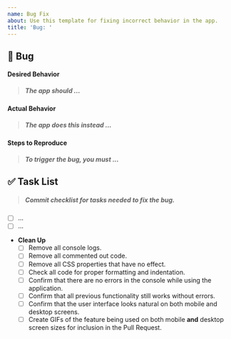 ```yaml
---
name: Bug Fix
about: Use this template for fixing incorrect behavior in the app.
title: 'Bug: '
---
```


## 🐛 Bug

#### Desired Behavior

> ##### The app should ...

<!-- write your description of the desired behavior here -->

#### Actual Behavior

> ##### The app does this instead ...

<!-- write your description of the bad behavior here -->

#### Steps to Reproduce

> ##### To trigger the bug, you must ...

<!-- write steps for triggering the bug here -->

## ✅ Task List

> ##### Commit checklist for tasks needed to fix the bug.

- [ ] ... <!-- add as many items as you need -->
- [ ] ...
- **Clean Up**
  - [ ] Remove all console logs.
  - [ ] Remove all commented out code.
  - [ ] Remove all CSS properties that have no effect.
  - [ ] Check all code for proper formatting and indentation.
  - [ ] Confirm that there are no errors in the console while using the application.
  - [ ] Confirm that all previous functionality still works without errors.
  - [ ] Confirm that the user interface looks natural on both mobile and desktop screens.
  - [ ] Create GIFs of the feature being used on both mobile **and** desktop screen sizes for inclusion in the Pull Request.
